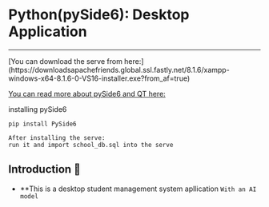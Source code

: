 # Python(pySide6): Desktop Application
<hr>
[You can download the serve from here:](https://downloadsapachefriends.global.ssl.fastly.net/8.1.6/xampp-windows-x64-8.1.6-0-VS16-installer.exe?from_af=true)


[You can read more about pySide6 and QT here:](https://doc.qt.io/qtforpython/contents.html)

installing pySide6
```
pip install PySide6

```

```
After installing the serve:
run it and import school_db.sql into the serve

```

## Introduction :page_with_curl:
* **This is a desktop student management system apllication
`With an AI model`
